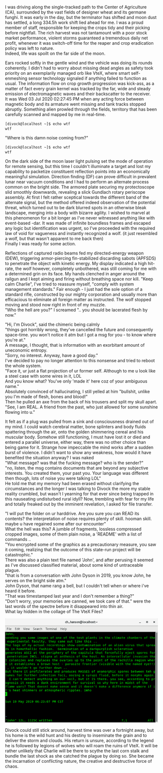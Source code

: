 I was driving along the single-tracked path to the Center of Agriculture (CA), surrounded by the vast fields of designer wheat and its germane funghi. It was early in the day, but the terminator has shifted and moon dust has settled, a long 334.5h work shift lied ahead for me. I was a proud member of staff, responsible for keeping the crops tidy and their picking before nightfall. 
The rich harvest was not tantamount with a poor stock market performance, violent storms guaranteed a tremendous daily net profit, whenever it was switch-off time for the reaper and crop eradication policy was left to nature.<br> 
Indeed, life was spoilt on the far side of the moon.

Ears rocked softly in the gentle wind and the vehicle was doing its rounds coherently. I didn't had to worry about missing dead angles as safety took priority on an exemplarily managed orb like VteX, where smart self-enmeshing sensor technology signaled if anything failed to function as usual. The information flow on crop growth progression was kick-ass, as a matter of fact every grain kernel was tracked by the far, wide and steady emission of electromagnetic waves and their backscatter to the receiver.<br>
It was Wed 03 Jul 2020 02:27:45 PM when any acting force between magnetic body and its armature went missing and tank tracks stopped abruptly. Something alien prowled through the fields, territory that has been carefully scanned and mapped by me in real-time.
```
[divock@localhost ~]$ echo wtf
wtf
```
"Where is this damn noise coming from?"<br>
```
[divock@localhost ~]$ echo wtf
wtf
```
On the dark side of the moon laser light pulsing set the mode of operation for remote sensing, but this time I couldn't illuminate a target and lost my capability to packetize constituent reflection points into an economically meaningful simulation. Direction finding (DF) can prove difficult in prevalent lunar near vacuum conditions and I had to perform an alternate process common on the bright side. The armored plate securing my protectoscope slid smoothly downwards, revealing a slick Gundlach rotary periscope assembly. 
At first I felt rather sceptical towards the different band of the alternate signal, but the method offered indeed observation of the potential threat, which turned out to be dark blurred spots in an otherwise bleak landscape, merging into a body with bizarre agility. I wished to marvel at this phenomenon for a bit longer as I've never witnessed anything like with event-based -dar.
It was made of infinite boundless frames and escaped any logic but identification was urgent, so I've proceeded with the required law of void for vagueness and instantly recognized a wolf.
(it just resembled a wolf, but that wasn't apparent to me back then)<br>
Finally I was ready for some action.

Reflections of captured radio beams fed my directed-energy weapon (DEW), triggering armor-piercing fin-stabilized discarding sabots (APFSDS) to penetrate the object with kinetic energy. My display indicated a high hit-rate, the wolf however, completely unbothered, was still coming for me with a determined grin on its face. My hands clenched in anger around the railgun and I kept aiming and firing without breathing space nor kill. "Keep calm Charlie", I've tried to reassure myself, "comply with system management standards." Fair enough - I just had the sole option of a standard rifle, constructed by our mighty corporation and usually more than efficacious to eliminate all foreign matter as instructed. The wolf stopped moving and stood now right in front of my muzzle.<br>
"Who the hell are you?" I screamed ".. you should be lacerated flesh by now."

"Hi, I'm Divock", said the chimeric being calmly<br>
"things got horribly wrong, they've cancelled the future and consequently space-time. you won't notice it atm but I got a msg for you - to know where you're at."<br> 
A message, I thought, that is information with an exorbitant amount of uneconomic entropy.<br>
"Sorry, no interest. Anyway, have a good day."<br>
I've decided to pay no longer attention to this nonsense and tried to reboot the whole system.<br>
"Face it, ur just a flat projection of ur former self. Although to me u look like a steel case with some wires in it, LOL<br>
And you know what? You've only 'made it' here coz of your ambiguous name."<br>
Absolutely convinced of hallucinating, I still yelled at him "bullshit, unlike you I'm made of flesh, bones and blood!"<br>
Then he pulled an axe from the back of his trousers and split my skull apart.<br> 
"See, I am REAL. A friend from the past, who just allowed for some sunshine flowing into u."

It felt as if a plug was pulled from a sink and consciousness drained out of my mind. I could watch cerebral matter, bone splinters and body fluids spattering through the air, onto the golden shimmering cereal and his muscular body. Somehow still functioning, I must have lost it or died and entered a parallel universe, either way, there was no other choice than being game for it. Strange how impeccable the mind works after a sudden burst of violence. I didn't want to show any weakness, how would it have benefited the situation anyway? I was naked<br>
"What message? was that the fucking message? who is the sender?"<br>
"no, listen, the msg contains documents that are beyond any subjective interests. You created them, your past you. Your language was different then though, lots of noise you were talking LOL"<br>
He told me that my memory had been erased without clarifying the circumstances and the longer I was talking to Divock the more my stable reality crumbled, but wasn't I yearning for that ever since being trapped in this nauseating undisturbed rural idyll? Now, trembling with fear for my life and totally freaked out by the imminent revelation, I asked for file transfer.

"I will put the folder on ur harddrive. Are you sure you can READ its contents? the interpretation of noise requires plenty of skill. hooman skill. maybe u have regained some after our encounter"<br>
What the hell was this? A jumble of fragments, lossless compressed cropped images, some of them plain noise, a 'README' with a list of commands ..<br> 
"You encrypted some of the graphics as a precautionary measure, you saw it coming, realizing that the outcome of this state-run project will be catastrophic."<br> 
There was also a plain text file named 'John', and after perusing it seemed as I've discussed classified material, about some kind of untraceable plague.<br>
"that is from a conversation with John Dyson in 2019, you know John, he serves on the bright side atm."<br>
John Dyson, that name rang a bell, but I couldn't tell when or where i've heard it before.<br>
"That was timestamped last year and I don't remember a thing?"<br>
"Don't worry, your memories are canned, we took care of that." were the last words of the spectre before it disappeared into thin air.<br>
What lay hidden in the collage of The VteX Files? 

![](https://github.com/the-vtex-files/the-vtex-files.github.io/blob/master/images/letter.gif)

Divock could still stick around, harvest time was over a fortnight away, but his home is the wild hunt and his destiny to inseminate the grain and to deliver the storm and clouds. His return is unsure, according to the legend he is followed by legions of wolves who will roam the ruins of VteX. It will be rather unlikely that Charlie will be there to scythe the last corn stalk and bundle the last shock as she catched the plague by doing so. She became the incarnation of conflicting nature, the creative and destructive force of chaos.



